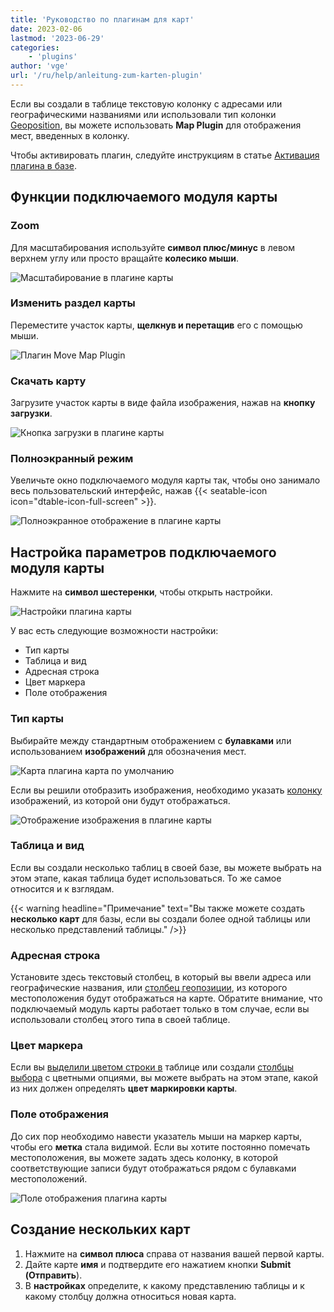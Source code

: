 ```yaml
---
title: 'Руководство по плагинам для карт'
date: 2023-02-06
lastmod: '2023-06-29'
categories:
    - 'plugins'
author: 'vge'
url: '/ru/help/anleitung-zum-karten-plugin'
---
```


Если вы создали в таблице текстовую колонку с адресами или географическими названиями или использовали тип колонки [Geoposition](https://seatable.io/ru/docs/andere-spalten/die-geopositions-spalte/), вы можете использовать **Map Plugin** для отображения мест, введенных в колонку.

Чтобы активировать плагин, следуйте инструкциям в статье [Активация плагина в базе](https://seatable.io/ru/docs/arbeiten-mit-plugins/aktivieren-eines-plugins-in-einer-base/).

## Функции подключаемого модуля карты

### Zoom

Для масштабирования используйте **символ плюс/минус** в левом верхнем углу или просто вращайте **колесико мыши**.

![Масштабирование в плагине карты](images/zoom.png)

### Изменить раздел карты

Переместите участок карты, **щелкнув и перетащив** его с помощью мыши.

![Плагин Move Map Plugin](images/Karten-Plugin.gif)

### Скачать карту

Загрузите участок карты в виде файла изображения, нажав на **кнопку загрузки**.

![Кнопка загрузки в плагине карты](images/download-button.png)

### Полноэкранный режим

Увеличьте окно подключаемого модуля карты так, чтобы оно занимало весь пользовательский интерфейс, нажав {{< seatable-icon icon="dtable-icon-full-screen" >}}.

![Полноэкранное отображение в плагине карты](images/ganzer-bildschirm.png)

## Настройка параметров подключаемого модуля карты

Нажмите на **символ шестеренки**, чтобы открыть настройки.

![Настройки плагина карты](images/setting.png)

У вас есть следующие возможности настройки:

- Тип карты
- Таблица и вид
- Адресная строка
- Цвет маркера
- Поле отображения

### Тип карты

Выбирайте между стандартным отображением с **булавками** или использованием **изображений** для обозначения мест.

![Карта плагина карта по умолчанию](images/default-map.png)

Если вы решили отобразить изображения, необходимо указать [колонку](https://seatable.io/ru/docs/dateien-und-bilder/die-bild-spalte/) изображений, из которой они будут отображаться.

![Отображение изображения в плагине карты](images/bildanzeige.png)

### Таблица и вид

Если вы создали несколько таблиц в своей базе, вы можете выбрать на этом этапе, какая таблица будет использоваться. То же самое относится и к взглядам.

{{< warning  headline="Примечание"  text="Вы также можете создать **несколько карт** для базы, если вы создали более одной таблицы или несколько представлений таблицы." />}}

### Адресная строка

Установите здесь текстовый столбец, в который вы ввели адреса или географические названия, или [столбец геопозиции](https://seatable.io/ru/docs/andere-spalten/die-geopositions-spalte/), из которого местоположения будут отображаться на карте. Обратите внимание, что подключаемый модуль карты работает только в том случае, если вы использовали столбец этого типа в своей таблице.

### Цвет маркера

Если вы [выделили цветом строки в](https://seatable.io/ru/docs/ansichtsoptionen/farbliche-markierung-von-zellen/) таблице или создали [столбцы выбора](https://seatable.io/ru/docs/auswahlspalten/hinzufuegen-von-optionen-zu-einer-einfachauswahl-spalte/) с цветными опциями, вы можете выбрать на этом этапе, какой из них должен определять **цвет маркировки карты**.

### Поле отображения

До сих пор необходимо навести указатель мыши на маркер карты, чтобы его **метка** стала видимой. Если вы хотите постоянно помечать местоположения, вы можете задать здесь колонку, в которой соответствующие записи будут отображаться рядом с булавками местоположений.

![Поле отображения плагина карты](images/anzeigefeld-1.png)

## Создание нескольких карт

1. Нажмите на **символ плюса** справа от названия вашей первой карты.
2. Дайте карте **имя** и подтвердите его нажатием кнопки **Submit (Отправить**).
3. В **настройках** определите, к какому представлению таблицы и к какому столбцу должна относиться новая карта.
